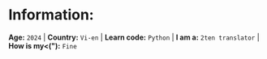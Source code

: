 # Information:
**Age:** `2024` | **Country:** `Vi-en` | **Learn code:** `Python` | **I am a:** `2ten translator` | **How is my<("):** `Fine`

